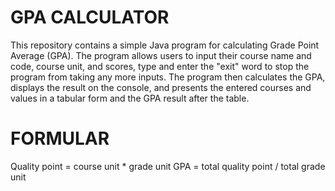 # GPA CALCULATOR

This repository contains a simple Java program for calculating Grade Point Average (GPA). The program allows users to input their course name and code, course unit, and scores, type and enter the "exit" word to stop the program from taking any more inputs. The program then calculates the GPA, displays the result on the console, and presents the entered courses and values in a tabular form and the GPA result after the table.

# FORMULAR

Quality point = course unit * grade unit 
GPA = total quality point / total grade unit
